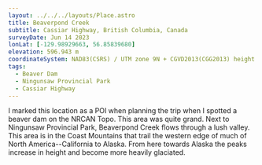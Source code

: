 ```yaml
---
layout: ../../../layouts/Place.astro
title: Beaverpond Creek
subtitle: Cassiar Highway, British Columbia, Canada
surveyDate: Jun 14 2023
lonLat: [-129.98929663, 56.85839680]
elevation: 596.943 m
coordinateSystem: NAD83(CSRS) / UTM zone 9N + CGVD2013(CGG2013) height
tags:
  - Beaver Dam
  - Ningunsaw Provincial Park
  - Cassiar Highway
---
```


I marked this location as a POI when planning the trip when I spotted a beaver dam on the NRCAN Topo. This area was quite grand. Next to Ningunsaw Provincial Park, Beaverpond Creek flows through a lush valley. This area is in the Coast Mountains that trail the western edge of much of North America--California to Alaska. From here towards Alaska the peaks increase in height and become more heavily glaciated.
